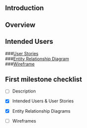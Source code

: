 ## Introduction


## Overview

## Intended Users

###[User Stories](docs/user-stories.md)  
###[Entity Relationship Diagram](docs/erd.md)     
###[Wireframe](docs/wireframe.md)

## First milestone checklist
* [ ] Description
* [X] Intended Users & User Stories
* [X] Entity Relationship Diagrams
* [ ] Wireframes






